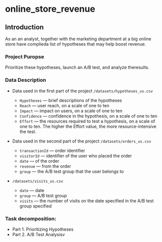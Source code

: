 # online_store_revenue

## Introduction <a id='data_review'></a>

As an an analyst, together with the marketing department at a big online store have complieda list of hypotheses that may help boost
revenue.

### Project Puropse

Prioritize these hypotheses, launch an A/B test, and analyze theresults.


### Data Description

- Data used in the first part of the project `/datasets/hypotheses_us.csv`
    - `Hypotheses` — brief descriptions of the hypotheses
    - `Reach` — user reach, on a scale of one to ten
    - `Impact` — impact on users, on a scale of one to ten
    - `Confidence` — confidence in the hypothesis, on a scale of one to ten
    - `Effort` — the resources required to test a hypothesis, on a scale of one to ten. The higher the Effort value, the more resource-intensive the test.

- Data used in the second part of the project `/datasets/orders_us.csv`
    - `transactionId` — order identifier
    - `visitorId` — identifier of the user who placed the order
    - `date` — of the order
    - `revenue` — from the order
    - `group` — the A/B test group that the user belongs to

- `/datasets/visits_us.csv`
    - `date` — date
    - `group` — A/B test group
    - `visits` — the number of visits on the date specified in the A/B test group specified


    
### **Task decomposition:** <a id='data_review'></a>
- Part 1. Prioritizing Hypotheses
- Part 2. A/B Test Analysisv

